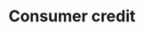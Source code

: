 ---
title: Consumer credit
longTitle: 'Consumer credit'
tags:
- gccommon
usedFor:
- "[[Credit]]"
---
